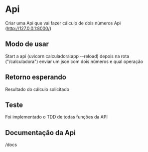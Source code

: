 # Api

Criar uma Api que vai fazer cálculo de dois números
Api (http://127.0.0.1:8000/)

## Modo de usar

Start a api (uvicorn calculadora:app --reload)
depois na rota ("/calculadora") enviar um json com dois números e qual operação

## Retorno esperando

Resultado do cálculo solicitado

## Teste

Foi implementado o TDD de todas funções da API

## Documentação da Api

/docs
